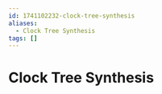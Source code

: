 ```yaml
---
id: 1741102232-clock-tree-synthesis
aliases:
  - Clock Tree Synthesis
tags: []
---
```


# Clock Tree Synthesis
